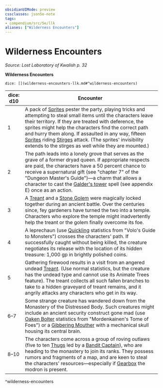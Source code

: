 ```yaml
---
obsidianUIMode: preview
cssclasses: json5e-note
tags:
- compendium/src/5e/llk
aliases: ["Wilderness Encounters"]
---
```

# Wilderness Encounters
*Source: Lost Laboratory of Kwalish p. 32* 

**Wilderness Encounters**

`dice: [](wilderness-encounters-llk.md#^wilderness-encounters)`

| dice: d10 | Encounter |
|-----------|-----------|
| 1 | A pack of [Sprites](2-Mechanics/CLI/bestiary/fey/sprite.md) pester the party, playing tricks and attempting to steal small items until the characters leave their territory. If they are treated with deference, the sprites might help the characters find the correct path and hurry them along. If assaulted in any way, fifteen [Sprites](2-Mechanics/CLI/bestiary/fey/sprite.md) riding [Stirges](2-Mechanics/CLI/bestiary/beast/stirge.md) attack. (The sprites' invisibility extends to the stirges as well while they are mounted.) |
| 2 | The path leads into a lonely grove that serves as the grave of a former dryad queen. If appropriate respects are paid, the characters have a 50 percent chance to receive a supernatural gift (see "chapter 7" of the "Dungeon Master's Guide")—a charm that allows a character to cast the [Galder's tower](2-Mechanics/CLI/spells/galders-tower-llk.md) spell (see appendix E) once as an action. |
| 3 | A [Treant](2-Mechanics/CLI/bestiary/plant/treant.md) and a [Stone Golem](2-Mechanics/CLI/bestiary/construct/stone-golem.md) were magically locked together during an ancient battle. Over the centuries since, fey gardeners have turned the two into a temple. Characters who explore the temple might inadvertently help the treant or the golem finally overcome its foe. |
| 4 | A leprechaun (use [Quickling](2-Mechanics/CLI/bestiary/fey/quickling-mpmm.md) statistics from "Volo's Guide to Monsters") crosses the characters' path. If successfully caught without being killed, the creature negotiates its release with the location of its hidden treasure: 1,000 gp in brightly polished coins. |
| 5 | Gathering firewood results in a visit from an angered undead [Treant](2-Mechanics/CLI/bestiary/plant/treant.md). (Use normal statistics, but the creature has the undead type and cannot use its Animate Trees feature). The treant collects all such fallen branches to take to a hidden graveyard of treant remains, and it angrily attacks any characters who get in its way. |
| 6–7 | Some strange creature has wandered down from the Monastery of the Distressed Body. Such creatures might include an ancient security construct gone mad (use [Oaken Bolter](2-Mechanics/CLI/bestiary/construct/clockwork-oaken-bolter-mpmm.md) statistics from "Mordenkainen's Tome of Foes") or a [Gibbering Mouther](2-Mechanics/CLI/bestiary/aberration/gibbering-mouther.md) with a mechanical skull housing its central brain. |
| 8–10 | The characters come across a group of roving outlaws (five to ten [Thugs](2-Mechanics/CLI/bestiary/humanoid/thug.md) led by a [Bandit Captain](2-Mechanics/CLI/bestiary/humanoid/bandit-captain.md)), who are heading to the monastery to join its ranks. They possess rumors and fragments of a map, and are keen to steal the characters' resources—especially if [Gearbox](2-Mechanics/CLI/bestiary/npc/gearbox-llk.md) the modron is present. |
^wilderness-encounters